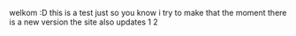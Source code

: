 welkom
:D
this is a test just so you know
i try to make that the moment there is a new version 
the site also updates
1
2
